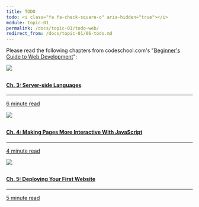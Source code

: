 ```yaml
---
title: TODO
todo: <i class="fa fa-check-square-o" aria-hidden="true"></i>
module: topic-01
permalink: /docs/topic-01/todo-web/
redirect_from: /docs/topic-01/06-todo.md
---
```


Please read the following chapters from codeschool.com's "[Beginner's Guide to Web Development](https://www.codeschool.com/beginners-guide-to-web-development)":

<div class="row text-center">
    <div class="col-lg-4">
        <div class="bs-component">
          <div class="list-group">
              <a href="https://www.codeschool.com/beginners-guide-to-web-development/server-side-languages" class="list-group-item">
                <img src="../img/hw-icon-codeschool-ch3.svg" style="max-height: 100px; margin: auto; margin-bottom: 10px;" />
                  <h4 class="list-group-item-heading">Ch. 3: Server-side Languages</h4>
                  <hr>
                  <p class="list-group-item-text"><i class="fa fa-clock-o" aria-hidden="true"></i> 6 minute read</p>
              </a>
            </div>
        </div>
    </div>
    <div class="col-lg-4">
        <div class="bs-component">
          <div class="list-group">
              <a href="https://www.codeschool.com/beginners-guide-to-web-development/making-web-pages-more-interactive-with-javascript" class="list-group-item">
                <img src="../img/hw-icon-codeschool-ch4.svg" style="max-height: 100px; margin: auto; margin-bottom: 10px;" />
                  <h4 class="list-group-item-heading">Ch. 4: Making Pages More Interactive With JavaScript</h4>
                  <hr>
                  <p class="list-group-item-text"><i class="fa fa-clock-o" aria-hidden="true"></i> 4 minute read</p>
              </a>
            </div>
        </div>
    </div>
    <div class="col-lg-4">
        <div class="bs-component">
          <div class="list-group">
              <a href="https://www.codeschool.com/beginners-guide-to-web-development/deploying-your-first-website" class="list-group-item">
                <img src="../img/hw-icon-codeschool-ch5.svg" style="max-height: 100px; margin: auto; margin-bottom: 10px;" />
                <h4 class="list-group-item-heading">Ch. 5: Deploying Your First Website</h4>
                <hr>
                <p class="list-group-item-text"><i class="fa fa-clock-o" aria-hidden="true"></i> 5 minute read</p>
              </a>
          </div>
        </div>
      </div>
</div>
